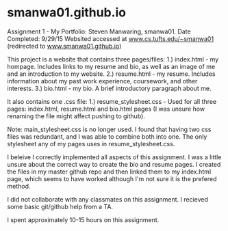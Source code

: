 # smanwa01.github.io

Assignment 1 - My Portfolio:
Steven Manwaring, smanwa01.
Date Completed: 9/29/15
Websited accessed at www.cs.tufts.edu/~smanwa01 (redirected to www.smanwa01.github.io)

This project is a website that contains three pages/files: 
1.) index.html - my hompage. Includes links to my resume and bio, as well as an image of me and an introduction to my website.
2.) resume.html - my resume. Includes information about my past work experience, coursework, and other interests.
3.) bio.html - my bio. A brief introductory paragraph about me.

It also contains one .css file:
1.) resume_stylesheet.css - Used for all three pages: index.html, resume.html and bio.html pages (I was unsure how renaming the file might affect pushing to github). 

Note: main_stylesheet.css is no longer used. I found that having two css files was redundant, and I was able to combine both into one.  The only stylesheet any of my pages uses in resume_stylesheet.css.

I beleive I correctly implemented all aspects of this assignment. I was a little unsure about the correct way to create the bio and resume pages. I created the files in my master github repo and then linked them to my index.html page, which seems to have worked although I'm not sure it is the prefered method. 

I did not collaborate with any classmates on this assignment. I recieved some basic git/github help from a TA. 

I spent approximately 10-15 hours on this assignment.